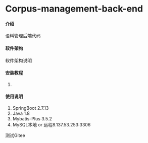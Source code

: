 # Corpus-management-back-end

#### 介绍

语料管理后端代码

#### 软件架构

软件架构说明

#### 安装教程

1.

#### 使用说明

1. SpringBoot 2.7.13
2. Java 1.8
3. Mybatis-Plus 3.5.2
4. MySQL本地 or 远程8.137.53.253:3306

测试Gitee